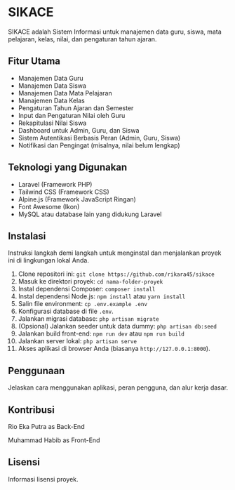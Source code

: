 <h1>SIKACE</h1>

<p>SIKACE adalah Sistem Informasi untuk manajemen data guru, siswa, mata pelajaran, kelas, nilai, dan pengaturan tahun ajaran.</p>

<h2>Fitur Utama</h2>

<ul>
    <li>Manajemen Data Guru</li>
    <li>Manajemen Data Siswa</li>
    <li>Manajemen Data Mata Pelajaran</li>
    <li>Manajemen Data Kelas</li>
    <li>Pengaturan Tahun Ajaran dan Semester</li>
    <li>Input dan Pengaturan Nilai oleh Guru</li>
    <li>Rekapitulasi Nilai Siswa</li>
    <li>Dashboard untuk Admin, Guru, dan Siswa</li>
    <li>Sistem Autentikasi Berbasis Peran (Admin, Guru, Siswa)</li>
    <li>Notifikasi dan Pengingat (misalnya, nilai belum lengkap)</li>
</ul>

<h2>Teknologi yang Digunakan</h2>

<ul>
    <li>Laravel (Framework PHP)</li>
    <li>Tailwind CSS (Framework CSS)</li>
    <li>Alpine.js (Framework JavaScript Ringan)</li>
    <li>Font Awesome (Ikon)</li>
    <li>MySQL atau database lain yang didukung Laravel</li>
</ul>

<h2>Instalasi</h2>

<p>Instruksi langkah demi langkah untuk menginstal dan menjalankan proyek ini di lingkungan lokal Anda.</p>

<ol>
    <li>Clone repositori ini: <code>git clone https://github.com/rikara45/sikace</code></li>
    <li>Masuk ke direktori proyek: <code>cd nama-folder-proyek</code></li>
    <li>Instal dependensi Composer: <code>composer install</code></li>
    <li>Instal dependensi Node.js: <code>npm install</code> atau <code>yarn install</code></li>
    <li>Salin file environment: <code>cp .env.example .env</code></li>
    <li>Konfigurasi database di file <code>.env</code>.</li>
    <li>Jalankan migrasi database: <code>php artisan migrate</code></li>
    <li>(Opsional) Jalankan seeder untuk data dummy: <code>php artisan db:seed</code></li>
    <li>Jalankan build front-end: <code>npm run dev</code> atau <code>npm run build</code></li>
    <li>Jalankan server lokal: <code>php artisan serve</code></li>
    <li>Akses aplikasi di browser Anda (biasanya <code>http://127.0.0.1:8000</code>).</li>
</ol>

<h2>Penggunaan</h2>

<p>Jelaskan cara menggunakan aplikasi, peran pengguna, dan alur kerja dasar.</p>

<h2>Kontribusi</h2>

<p>Rio Eka Putra as Back-End</p>
<p>Muhammad Habib as Front-End</p>

<h2>Lisensi</h2>

<p>Informasi lisensi proyek.</p>
